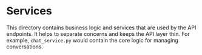 # Services

This directory contains business logic and services that are used by the API endpoints. It helps to separate concerns and keeps the API layer thin. For example, `chat_service.py` would contain the core logic for managing conversations. 
